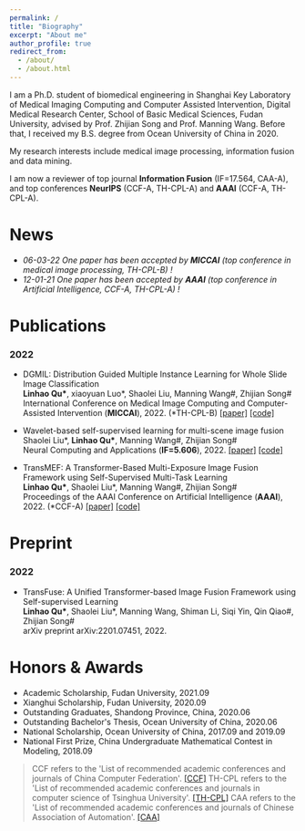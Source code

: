```yaml
---
permalink: /
title: "Biography"
excerpt: "About me"
author_profile: true
redirect_from: 
  - /about/
  - /about.html
---
```


I am a Ph.D. student of biomedical engineering in Shanghai Key Laboratory of Medical Imaging Computing and Computer Assisted Intervention, Digital Medical Research Center, School of Basic Medical Sciences, Fudan University, advised by Prof. Zhijian Song and Prof. Manning Wang. Before that, I received my B.S. degree from Ocean University of China in 2020.

My research interests include medical image processing, information fusion and data mining.

I am now a reviewer of top journal **Information Fusion** (IF=17.564, CAA-A), and top conferences **NeurIPS** (CCF-A, TH-CPL-A) and **AAAI** (CCF-A, TH-CPL-A).

News
===
* *06-03-22 One paper has been accepted by **MICCAI** (top conference in medical image processing, TH-CPL-B) !*
* *12-01-21 One paper has been accepted by **AAAI** (top conference in Artificial Intelligence, CCF-A, TH-CPL-A) !*

Publications
===
### 2022
* DGMIL: Distribution Guided Multiple Instance Learning for Whole Slide Image Classification   
**Linhao Qu\***, xiaoyuan Luo\*, Shaolei Liu, Manning Wang#, Zhijian Song#    
International Conference on Medical Image Computing and Computer-Assisted Intervention (**MICCAI**), 2022. (*TH-CPL-B) [[paper]](https://arxiv.org/abs/2206.08861) [[code]](https://github.com/miccaiif/DGMIL)

* Wavelet-based self-supervised learning for multi-scene image fusion   
Shaolei Liu\*, **Linhao Qu\***, Manning Wang#, Zhijian Song#    
Neural Computing and Applications (**IF=5.606**), 2022. [[paper]](https://link.springer.com/article/10.1007/s00521-022-07242-0) [[code]](https://github.com/slliuEric/WaveSSL)

* TransMEF: A Transformer-Based Multi-Exposure Image Fusion Framework using Self-Supervised Multi-Task Learning   
**Linhao Qu\***, Shaolei Liu\*, Manning Wang#, Zhijian Song#    
Proceedings of the AAAI Conference on Artificial Intelligence (**AAAI**), 2022. (*CCF-A) [[paper]](https://ojs.aaai.org/index.php/AAAI/article/view/20109) [[code]](https://github.com/miccaiif/TransMEF)

Preprint
===
### 2022
* TransFuse: A Unified Transformer-based Image Fusion Framework using Self-supervised Learning   
**Linhao Qu\***, Shaolei Liu\*, Manning Wang, Shiman Li, Siqi Yin, Qin Qiao#, Zhijian Song#  
arXiv preprint arXiv:2201.07451, 2022.

Honors & Awards
===
* Academic Scholarship, Fudan University, 2021.09
* Xianghui Scholarship, Fudan University, 2020.09
* Outstanding Graduates, Shandong Province, China, 2020.06
* Outstanding Bachelor's Thesis, Ocean University of China, 2020.06
* National Scholarship, Ocean University of China, 2017.09 and 2019.09
* National First Prize, China Undergraduate Mathematical Contest in Modeling, 2018.09

> CCF refers to the 'List of recommended academic conferences and journals of China Computer Federation'. [[CCF]](https://www.ccf.org.cn/ccf/contentcore/resource/download?ID=185981)
> TH-CPL refers to the 'List of recommended academic conferences and journals in computer science of Tsinghua University'. [[TH-CPL]](https://numbda.cs.tsinghua.edu.cn/~yuwj/TH-CPL.pdf)
> CAA refers to the 'List of recommended academic conferences and journals of Chinese Association of Automation'. [[CAA]](https://www.caa.org.cn/Uploads/image/file/20211210/20211210134833_31235.pdf) 
